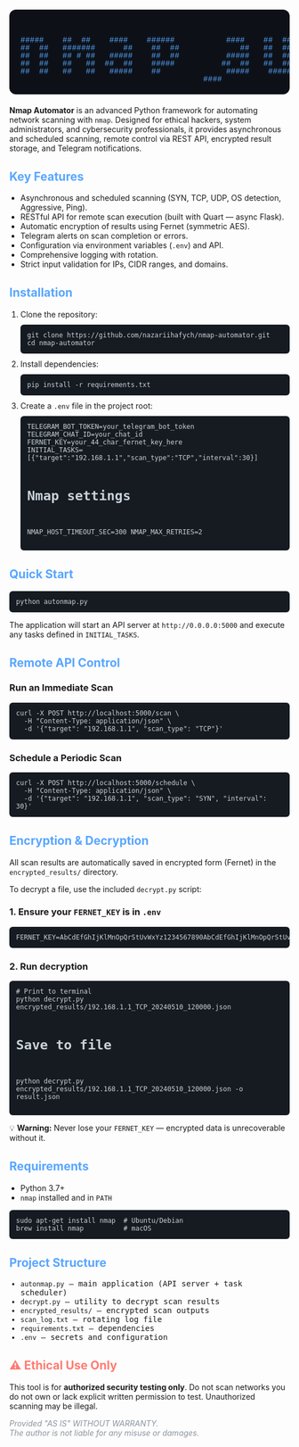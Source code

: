 <pre style="font-family: 'Courier New', monospace; font-size: 14px; color: #58A6FF; background: #0D1117; padding: 20px; border-radius: 12px; margin: 20px 0; text-align: center; line-height: 1; white-space: pre;">    
                                                                ##                                  ##
#####    ##  ##    ####    ######           ####    ##  ##    #####    ####    ##  ##    ####     #####    ####    ######
##  ##   #######      ##    ##  ##             ##   ##  ##     ##     ##  ##   #######      ##     ##     ##  ##    ##  ##
##  ##   ## # ##   #####    ##  ##          #####   ##  ##     ##     ##  ##   ## # ##   #####     ##     ##  ##    ##
##  ##   ##   ##  ##  ##    #####          ##  ##   ##  ##     ## ##  ##  ##   ##   ##  ##  ##     ## ##  ##  ##    ##
##  ##   ##   ##   #####    ##              #####    ######     ###    ####    ##   ##   #####      ###    ####    ####
                           ####
</pre>
  <p><strong>Nmap Automator</strong> is an advanced Python framework for automating network scanning with <code>nmap</code>. Designed for ethical hackers, system administrators, and cybersecurity professionals, it provides asynchronous and scheduled scanning, remote control via REST API, encrypted result storage, and Telegram notifications.</p>

  <h2 style="color: #58A6FF; margin-top: 30px;">Key Features</h2>
  <ul style="text-align: left; padding-left: 20px;">
    <li>Asynchronous and scheduled scanning (SYN, TCP, UDP, OS detection, Aggressive, Ping).</li>
    <li>RESTful API for remote scan execution (built with Quart — async Flask).</li>
    <li>Automatic encryption of results using Fernet (symmetric AES).</li>
    <li>Telegram alerts on scan completion or errors.</li>
    <li>Configuration via environment variables (<code>.env</code>) and API.</li>
    <li>Comprehensive logging with rotation.</li>
    <li>Strict input validation for IPs, CIDR ranges, and domains.</li>
  </ul>

  <h2 style="color: #58A6FF; margin-top: 30px;">Installation</h2>
  <ol style="text-align: left; padding-left: 20px;">
    <li>Clone the repository:
      <pre style="background: #161B22; color: #C9D1D9; padding: 12px; border-radius: 6px; overflow-x: auto; margin: 10px 0;"><code>git clone https://github.com/nazariihafych/nmap-automator.git
cd nmap-automator</code></pre>
    </li>
    <li>Install dependencies:
      <pre style="background: #161B22; color: #C9D1D9; padding: 12px; border-radius: 6px; overflow-x: auto; margin: 10px 0;"><code>pip install -r requirements.txt</code></pre>
    </li>
    <li>Create a <code>.env</code> file in the project root:
      <pre style="background: #161B22; color: #C9D1D9; padding: 12px; border-radius: 6px; overflow-x: auto; margin: 10px 0;"><code>TELEGRAM_BOT_TOKEN=your_telegram_bot_token
TELEGRAM_CHAT_ID=your_chat_id
FERNET_KEY=your_44_char_fernet_key_here
INITIAL_TASKS=[{"target":"192.168.1.1","scan_type":"TCP","interval":30}]

# Nmap settings
NMAP_HOST_TIMEOUT_SEC=300
NMAP_MAX_RETRIES=2</code></pre>
    </li>
  </ol>

  <h2 style="color: #58A6FF; margin-top: 30px;">Quick Start</h2>
  <pre style="background: #161B22; color: #C9D1D9; padding: 12px; border-radius: 6px; overflow-x: auto;"><code>python autonmap.py</code></pre>
  <p>The application will start an API server at <code>http://0.0.0.0:5000</code> and execute any tasks defined in <code>INITIAL_TASKS</code>.</p>

  <h2 style="color: #58A6FF; margin-top: 30px;">Remote API Control</h2>
  <h3>Run an Immediate Scan</h3>
  <pre style="background: #161B22; color: #C9D1D9; padding: 12px; border-radius: 6px; overflow-x: auto;"><code>curl -X POST http://localhost:5000/scan \
  -H "Content-Type: application/json" \
  -d '{"target": "192.168.1.1", "scan_type": "TCP"}'</code></pre>

  <h3>Schedule a Periodic Scan</h3>
  <pre style="background: #161B22; color: #C9D1D9; padding: 12px; border-radius: 6px; overflow-x: auto;"><code>curl -X POST http://localhost:5000/schedule \
  -H "Content-Type: application/json" \
  -d '{"target": "192.168.1.1", "scan_type": "SYN", "interval": 30}'</code></pre>

  <h2 style="color: #58A6FF; margin-top: 30px;">Encryption & Decryption</h2>
  <p>All scan results are automatically saved in encrypted form (Fernet) in the <code>encrypted_results/</code> directory.</p>

  <p>To decrypt a file, use the included <code>decrypt.py</code> script:</p>

  <h3>1. Ensure your <code>FERNET_KEY</code> is in <code>.env</code></h3>
  <pre style="background: #161B22; color: #C9D1D9; padding: 12px; border-radius: 6px; overflow-x: auto; margin: 10px 0;"><code>FERNET_KEY=AbCdEfGhIjKlMnOpQrStUvWxYz1234567890AbCdEfGhIjKlMnOpQrStUvWxYz1234=</code></pre>

  <h3>2. Run decryption</h3>
  <pre style="background: #161B22; color: #C9D1D9; padding: 12px; border-radius: 6px; overflow-x: auto; margin: 10px 0;"><code># Print to terminal
python decrypt.py encrypted_results/192.168.1.1_TCP_20240510_120000.json

# Save to file
python decrypt.py encrypted_results/192.168.1.1_TCP_20240510_120000.json -o result.json</code></pre>

  <p>💡 <strong>Warning:</strong> Never lose your <code>FERNET_KEY</code> — encrypted data is unrecoverable without it.</p>

  <h2 style="color: #58A6FF; margin-top: 30px;">Requirements</h2>
  <ul style="text-align: left; padding-left: 20px;">
    <li>Python 3.7+</li>
    <li><code>nmap</code> installed and in <code>PATH</code></li>
  </ul>
  <pre style="background: #161B22; color: #C9D1D9; padding: 12px; border-radius: 6px; overflow-x: auto; margin: 10px 0;"><code>sudo apt-get install nmap  # Ubuntu/Debian
brew install nmap          # macOS</code></pre>

  <h2 style="color: #58A6FF; margin-top: 30px;">Project Structure</h2>
  <ul style="text-align: left; padding-left: 20px; font-family: monospace;">
    <li><code>autonmap.py</code> — main application (API server + task scheduler)</li>
    <li><code>decrypt.py</code> — utility to decrypt scan results</li>
    <li><code>encrypted_results/</code> — encrypted scan outputs</li>
    <li><code>scan_log.txt</code> — rotating log file</li>
    <li><code>requirements.txt</code> — dependencies</li>
    <li><code>.env</code> — secrets and configuration</li>
  </ul>

  <h2 style="color: #FF7B72; margin-top: 30px;">⚠️ Ethical Use Only</h2>
  <p>This tool is for <strong>authorized security testing only</strong>. Do not scan networks you do not own or lack explicit written permission to test. Unauthorized scanning may be illegal.</p>
  <p style="font-style: italic; color: #8B949E;">
    Provided "AS IS" WITHOUT WARRANTY.<br>
    The author is not liable for any misuse or damages.
  </p>
</div>
